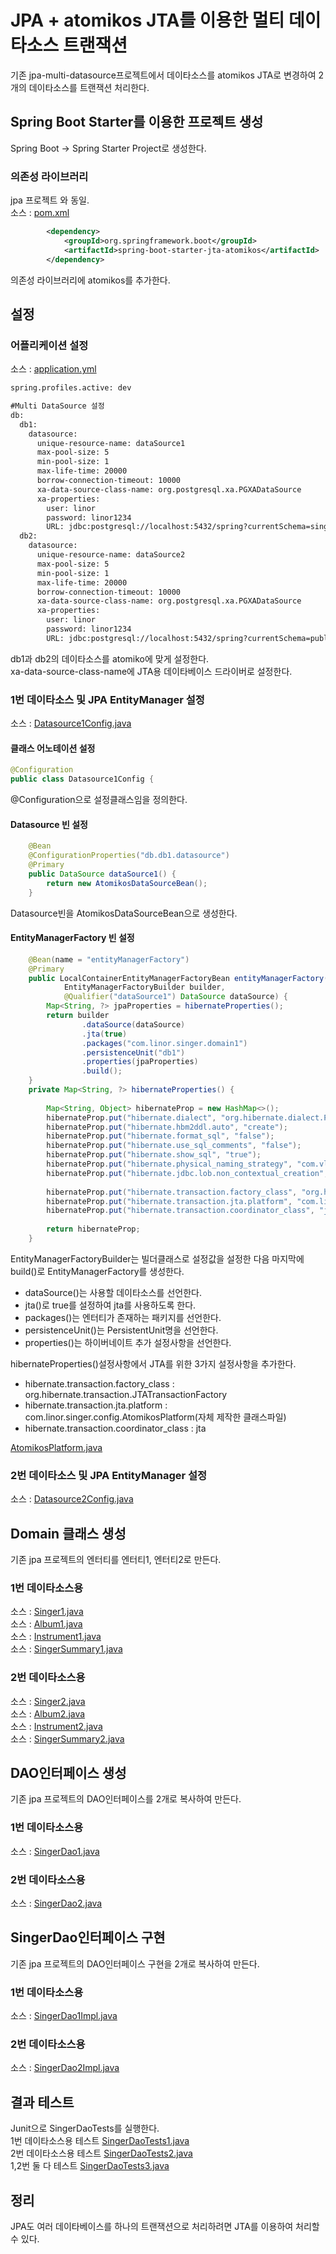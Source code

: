 # JPA + atomikos JTA를 이용한 멀티 데이타소스 트랜잭션
기존 jpa-multi-datasource프로젝트에서 데이타소스를 atomikos JTA로 변경하여 2개의 데이타소스를 트랜잭션 처리한다.  

## Spring Boot Starter를 이용한 프로젝트 생성
Spring Boot -> Spring Starter Project로 생성한다.  

### 의존성 라이브러리
jpa 프로젝트 와 동일.  
소스 : [pom.xml](pom.xml)
```xml
        <dependency>
            <groupId>org.springframework.boot</groupId>
            <artifactId>spring-boot-starter-jta-atomikos</artifactId>
        </dependency>       
```
의존성 라이브러리에 atomikos를 추가한다.  

## 설정
### 어플리케이션 설정
소스 : [application.yml](src/main/resources/application.yml)  
```xml
spring.profiles.active: dev

#Multi DataSource 설정
db:
  db1: 
    datasource:
      unique-resource-name: dataSource1
      max-pool-size: 5
      min-pool-size: 1
      max-life-time: 20000
      borrow-connection-timeout: 10000
      xa-data-source-class-name: org.postgresql.xa.PGXADataSource
      xa-properties:
        user: linor
        password: linor1234
        URL: jdbc:postgresql://localhost:5432/spring?currentSchema=singer
  db2: 
    datasource:
      unique-resource-name: dataSource2
      max-pool-size: 5
      min-pool-size: 1
      max-life-time: 20000
      borrow-connection-timeout: 10000
      xa-data-source-class-name: org.postgresql.xa.PGXADataSource
      xa-properties:
        user: linor
        password: linor1234
        URL: jdbc:postgresql://localhost:5432/spring?currentSchema=public
```
db1과 db2의 데이타소스를 atomiko에 맞게 설정한다.  
xa-data-source-class-name에 JTA용 데이타베이스 드라이버로 설정한다.  

### 1번 데이타소스 및 JPA EntityManager 설정
소스 : [Datasource1Config.java](src/main/java/com/linor/singer/config/Datasource1Config.java) 

#### 클래스 어노테이션 설정
```java
@Configuration
public class Datasource1Config {
```
@Configuration으로 설정클래스임을 정의한다.  

#### Datasource 빈 설정
```java
    @Bean
    @ConfigurationProperties("db.db1.datasource")
    @Primary
    public DataSource dataSource1() {
        return new AtomikosDataSourceBean();
    }
```
Datasource빈을 AtomikosDataSourceBean으로 생성한다.  

#### EntityManagerFactory 빈 설정
```java
	@Bean(name = "entityManagerFactory")
	@Primary
	public LocalContainerEntityManagerFactoryBean entityManagerFactory(
			EntityManagerFactoryBuilder builder,
			@Qualifier("dataSource1") DataSource dataSource) {
		Map<String, ?> jpaProperties = hibernateProperties();
		return builder
				.dataSource(dataSource)
				.jta(true)
				.packages("com.linor.singer.domain1")
				.persistenceUnit("db1")
				.properties(jpaProperties)
				.build();
	}
	private Map<String, ?> hibernateProperties() {
		
		Map<String, Object> hibernateProp = new HashMap<>();
		hibernateProp.put("hibernate.dialect", "org.hibernate.dialect.PostgreSQLDialect");
		hibernateProp.put("hibernate.hbm2ddl.auto", "create");
		hibernateProp.put("hibernate.format_sql", "false");
		hibernateProp.put("hibernate.use_sql_comments", "false");
		hibernateProp.put("hibernate.show_sql", "true");
		hibernateProp.put("hibernate.physical_naming_strategy", "com.vladmihalcea.hibernate.type.util.CamelCaseToSnakeCaseNamingStrategy");
		hibernateProp.put("hibernate.jdbc.lob.non_contextual_creation", "true");
		
		hibernateProp.put("hibernate.transaction.factory_class", "org.hibernate.transaction.JTATransactionFactory");
		hibernateProp.put("hibernate.transaction.jta.platform", "com.linor.singer.config.AtomikosPlatform");
		hibernateProp.put("hibernate.transaction.coordinator_class", "jta");
		
		return hibernateProp;
	}
```
EntityManagerFactoryBuilder는 빌더클래스로 설정값을 설정한 다음 마지막에 build()로 EntityManagerFactory를 생성한다.
- dataSource()는 사용할 데이타소스를 선언한다.
- jta()로 true를 설정하여 jta를 사용하도록 한다.  
- packages()는 엔터티가 존재하는 패키지를 선언한다.  
- persistenceUnit()는 PersistentUnit명을 선언한다.  
- properties()는 하이버네이트 추가 설정사항을 선언한다. 

hibernateProperties()설정사항에서 JTA를 위한 3가지 설정사항을 추가한다.  
- hibernate.transaction.factory_class : org.hibernate.transaction.JTATransactionFactory
- hibernate.transaction.jta.platform : com.linor.singer.config.AtomikosPlatform(자체 제작한 클래스파일)
- hibernate.transaction.coordinator_class : jta

[AtomikosPlatform.java](src/main/java/com/linor/singer/config/AtomikosPlatform.java)

### 2번 데이타소스 및 JPA EntityManager 설정
소스 : [Datasource2Config.java](src/main/java/com/linor/singer/config/Datasource2Config.java) 

## Domain 클래스 생성
기존 jpa 프로젝트의 엔터티를 엔터티1, 엔터티2로 만든다.    
### 1번 데이타소스용 
소스 : [Singer1.java](src/main/java/com/linor/singer/domain1/Singer1.java)  
소스 : [Album1.java](src/main/java/com/linor/singer/domain1/Album1.java)  
소스 : [Instrument1.java](src/main/java/com/linor/singer/domain1/Instrument1.java)  
소스 : [SingerSummary1.java](src/main/java/com/linor/singer/domain1/SingerSummary1.java)  

### 2번 데이타소스용 
소스 : [Singer2.java](src/main/java/com/linor/singer/domain2/Singer2.java)  
소스 : [Album2.java](src/main/java/com/linor/singer/domain2/Album2.java)  
소스 : [Instrument2.java](src/main/java/com/linor/singer/domain2/Instrument2.java)  
소스 : [SingerSummary2.java](src/main/java/com/linor/singer/domain1/SingerSummary2.java)  

## DAO인터페이스 생성
기존 jpa 프로젝트의 DAO인터페이스를 2개로 복사하여 만든다.      
### 1번 데이타소스용 
소스 : [SingerDao1.java](src/main/java/com/linor/singer/dao1/SingerDao1.java)  
### 2번 데이타소스용 
소스 : [SingerDao2.java](src/main/java/com/linor/singer/dao2/SingerDao2.java)  

## SingerDao인터페이스 구현
기존 jpa 프로젝트의 DAO인터페이스 구현을 2개로 복사하여 만든다.      
### 1번 데이타소스용 
소스 : [SingerDao1Impl.java](src/main/java/com/linor/singer/jpa1/SingerDao1Impl.java)  

### 2번 데이타소스용 
소스 : [SingerDao2Impl.java](src/main/java/com/linor/singer/jpa2/SingerDao2Impl.java)  

## 결과 테스트
Junit으로 SingerDaoTests를 실행한다.  
1번 데이타소스용 테스트 [SingerDaoTests1.java](src/test/java/com/linor/singer/SingerDaoTests1.java)  
2번 데이타소스용 테스트 [SingerDaoTests2.java](src/test/java/com/linor/singer/SingerDaoTests2.java)  
1,2번 둘 다 테스트 [SingerDaoTests3.java](src/test/java/com/linor/singer/SingerDaoTests3.java)  

## 정리
JPA도 여러 데이타베이스를 하나의 트랜잭션으로 처리하려면 JTA를 이용하여 처리할 수 있다.    